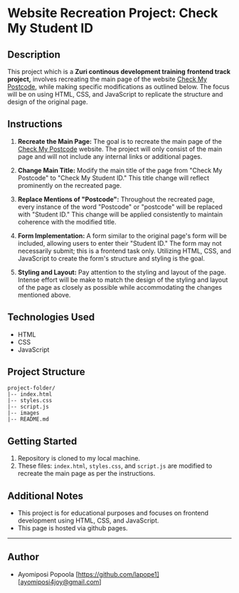 # Website Recreation Project: Check My Student ID

## Description

This project which is a **Zuri continous development training** **frontend track project,** involves recreating the main page of the website [Check My Postcode](https://checkmypostcode.uk/), while making specific modifications as outlined below. The focus will be on using HTML, CSS, and JavaScript to replicate the structure and design of the original page.

## Instructions

1. **Recreate the Main Page:** The goal is to recreate the main page of the [Check My Postcode](https://checkmypostcode.uk/) website. The project will only consist of the main page and will not include any internal links or additional pages.

2. **Change Main Title:** Modify the main title of the page from "Check My Postcode" to "Check My Student ID." This title change will reflect prominently on the recreated page.

3. **Replace Mentions of "Postcode":** Throughout the recreated page, every instance of the word "Postcode" or "postcode" will be replaced with "Student ID." This change will be applied consistently to maintain coherence with the modified title.

4. **Form Implementation:** A form similar to the original page's form will be included, allowing users to enter their "Student ID." The form may not necessarily submit; this is a frontend task only. Utilizing HTML, CSS, and JavaScript to create the form's structure and styling is the goal.

5. **Styling and Layout:** Pay attention to the styling and layout of the page. Intense effort will be make to match the design of the styling and layout of the page as closely as possible while accommodating the changes mentioned above.

## Technologies Used

- HTML
- CSS
- JavaScript

## Project Structure

```
project-folder/
|-- index.html
|-- styles.css
|-- script.js
|-- images
|-- README.md
```

## Getting Started

1. Repository is cloned to my local machine.
2. These files: `index.html`, `styles.css`, and `script.js` are modified to recreate the main page as per the instructions.

## Additional Notes

- This project is for educational purposes and focuses on frontend development using HTML, CSS, and JavaScript.
- This page is hosted via github pages.
---
## Author
- Ayomiposi Popoola [https://github.com/lapope1] [ayomiposi4joy@gmail.com]
